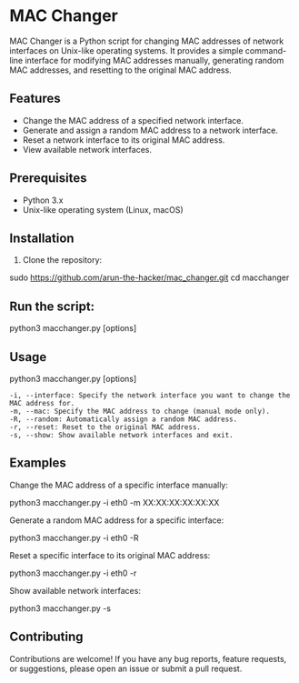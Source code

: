 # MAC Changer

MAC Changer is a Python script for changing MAC addresses of network interfaces on Unix-like operating systems. It provides a simple command-line interface for modifying MAC addresses manually, generating random MAC addresses, and resetting to the original MAC address.

## Features

- Change the MAC address of a specified network interface.
- Generate and assign a random MAC address to a network interface.
- Reset a network interface to its original MAC address.
- View available network interfaces.

## Prerequisites

- Python 3.x
- Unix-like operating system (Linux, macOS)

## Installation

1. Clone the repository:

sudo https://github.com/arun-the-hacker/mac_changer.git
cd macchanger

## Run the script:

python3 macchanger.py [options]

## Usage

python3 macchanger.py [options]

    -i, --interface: Specify the network interface you want to change the MAC address for.
    -m, --mac: Specify the MAC address to change (manual mode only).
    -R, --random: Automatically assign a random MAC address.
    -r, --reset: Reset to the original MAC address.
    -s, --show: Show available network interfaces and exit.

## Examples

Change the MAC address of a specific interface manually:

python3 macchanger.py -i eth0 -m XX:XX:XX:XX:XX:XX

Generate a random MAC address for a specific interface:

python3 macchanger.py -i eth0 -R

Reset a specific interface to its original MAC address:

python3 macchanger.py -i eth0 -r

Show available network interfaces:

python3 macchanger.py -s

## Contributing

Contributions are welcome! If you have any bug reports, feature requests, or suggestions, please open an issue or submit a pull request.

